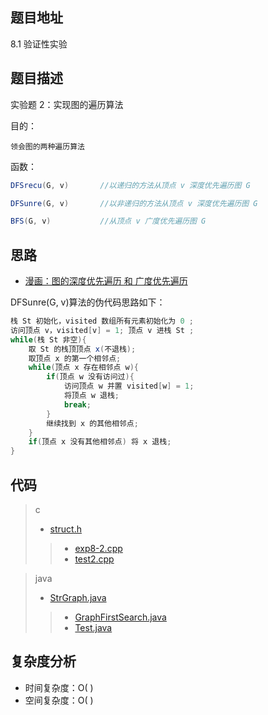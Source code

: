 <!--
 * @Date        : 2020-05-21 17:12:42
 * @LastEditors : anlzou
 * @Github      : https://github.com/anlzou
 * @LastEditTime: 2020-11-09 11:21:19
 * @FilePath    : \data-structure\chapters\chapter08_graph\test-2.md
 * @Describe    : 
--> 

## 题目地址
8.1 验证性实验

## 题目描述
实验题 2：实现图的遍历算法

目的：
```
领会图的两种遍历算法
```
函数：
```java
DFSrecu(G, v)   	//以递归的方法从顶点 v 深度优先遍历图 G

DFSunre(G, v)       //以非递归的方法从顶点 v 深度优先遍历图 G

BFS(G, v)   		//从顶点 v 广度优先遍历图 G
```

## 思路
- [漫画：图的深度优先遍历 和 广度优先遍历](http://note.youdao.com/noteshare?id=3a2649d5db30c3ac99eca6201e0f12b8&sub=C677D20AB8FD48A88AA1D4EBEC32AEFC)

DFSunre(G, v)算法的伪代码思路如下：
```java
栈 St 初始化，visited 数组所有元素初始化为 0 ;
访问顶点 v，visited[v] = 1; 顶点 v 进栈 St ;
while(栈 St 非空){
	取 St 的栈顶顶点 x(不退栈);
	取顶点 x 的第一个相邻点;
	while(顶点 x 存在相邻点 w){
		if(顶点 w 没有访问过){
			访问顶点 w 并置 visited[w] = 1;
			将顶点 w 退栈;
			break;
		}
		继续找到 x 的其他相邻点;
	}
	if(顶点 x 没有其他相邻点) 将 x 退栈;
}
```

## 代码
> c
>- [struct.h](./code/struct/struct.h)
>>- [exp8-2.cpp](./code/exp8-2.cpp)
>>- [test2.cpp](./code/test2.cpp)

> java
>- [StrGraph.java](./code/struct/StrGraph.java)
>>- [GraphFirstSearch.java](./code/GraphFirstSearch.java)
>>- [Test.java](./code/test/Test.java)
## 复杂度分析

- 时间复杂度：O( )
- 空间复杂度：O( )